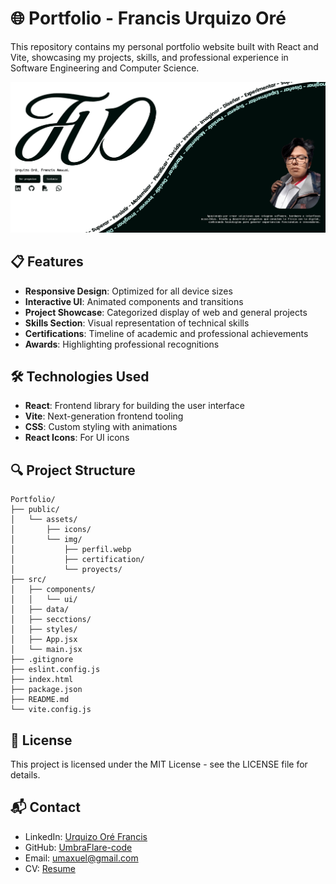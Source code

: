 # 🌐 Portfolio - Francis Urquizo Oré

This repository contains my personal portfolio website built with React and Vite, showcasing my projects, skills, and professional experience in Software Engineering and Computer Science.

![Portfolio Preview](/public/assets/img/proyects/portfolio.png)

## 📋 Features

- **Responsive Design**: Optimized for all device sizes
- **Interactive UI**: Animated components and transitions
- **Project Showcase**: Categorized display of web and general projects
- **Skills Section**: Visual representation of technical skills
- **Certifications**: Timeline of academic and professional achievements
- **Awards**: Highlighting professional recognitions

## 🛠️ Technologies Used

- **React**: Frontend library for building the user interface
- **Vite**: Next-generation frontend tooling
- **CSS**: Custom styling with animations
- **React Icons**: For UI icons

## 🔍 Project Structure

```plaintext
Portfolio/
├── public/
│   └── assets/
│       ├── icons/
│       └── img/
│           ├── perfil.webp
│           ├── certification/
│           └── proyects/
├── src/
│   ├── components/
│   │   └── ui/
│   ├── data/
│   ├── secctions/
│   ├── styles/
│   ├── App.jsx
│   └── main.jsx
├── .gitignore
├── eslint.config.js
├── index.html
├── package.json
├── README.md
└── vite.config.js
```
## 📄 License
This project is licensed under the MIT License - see the LICENSE file for details.

## 📬 Contact
- LinkedIn: [Urquizo Oré Francis](https://www.linkedin.com/in/urquizo-oré-francis/)
- GitHub: [UmbraFlare-code](https://github.com/UmbraFlare-code)
- Email: umaxuel@gmail.com
- CV: [Resume](https://rxresu.me/umbraflare-code/cv)
